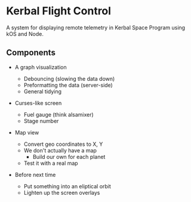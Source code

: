 # Kerbal Flight Control

A system for displaying remote telemetry in Kerbal Space Program using kOS and Node.

## Components

- A graph visualization
  - Debouncing (slowing the data down)
  - Preformatting the data (server-side)
  - General tidying

- Curses-like screen
  - Fuel gauge (think alsamixer)
  - Stage number

- Map view
  - Convert geo coordinates to X, Y
  - We don't actually have a map
    - Build our own for each planet
  - Test it with a real map

- Before next time
  - Put something into an eliptical orbit
  - Lighten up the screen overlays
